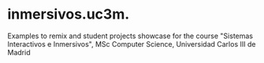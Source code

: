 # inmersivos.uc3m.
Examples to remix and student projects showcase for the course "Sistemas Interactivos e Inmersivos", MSc Computer Science, Universidad Carlos III de Madrid

